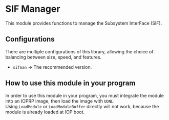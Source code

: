 # SIF Manager

This module provides functions to manage the Subsystem InterFace (SIF).  

## Configurations

There are multiple configurations of this library, allowing the choice of
balancing between size, speed, and features.

*   `sifman` -> The recommended version.

## How to use this module in your program

In order to use this module in your program, you must integrate the module into
an IOPRP image, then load the image with `UDNL`.\
Using `LoadModule` or `LoadModuleBuffer` directly will not work, because the
module is already loaded at IOP boot.
